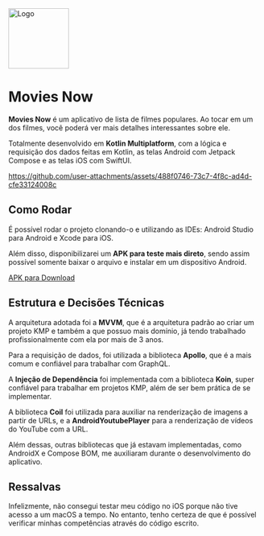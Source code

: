 
<img src="https://github.com/user-attachments/assets/b95f2bea-cb78-4213-8cae-40a622619705" alt="Logo" width="120" height="120">

# Movies Now

**Movies Now** é um aplicativo de lista de filmes populares. Ao tocar em um dos filmes, você poderá ver mais detalhes interessantes sobre ele.

Totalmente desenvolvido em **Kotlin Multiplatform**, com a lógica e requisição dos dados feitas em Kotlin, as telas Android com Jetpack Compose e as telas iOS com SwiftUI.

https://github.com/user-attachments/assets/488f0746-73c7-4f8c-ad4d-cfe33124008c

## Como Rodar

É possível rodar o projeto clonando-o e utilizando as IDEs: Android Studio para Android e Xcode para iOS.

Além disso, disponibilizarei um **APK para teste mais direto**, sendo assim possível somente baixar o arquivo e instalar em um dispositivo Android.

[APK para Download](https://github.com/LucasDSantosF/Movies-Now/tree/main/APK)


## Estrutura e Decisões Técnicas

A arquitetura adotada foi a **MVVM**, que é a arquitetura padrão ao criar um projeto KMP e também a que possuo mais domínio, já tendo trabalhado profissionalmente com ela por mais de 3 anos.

Para a requisição de dados, foi utilizada a biblioteca **Apollo**, que é a mais comum e confiável para trabalhar com GraphQL.

A **Injeção de Dependência** foi implementada com a biblioteca **Koin**, super confiável para trabalhar em projetos KMP, além de ser bem prática de se implementar.

A biblioteca **Coil** foi utilizada para auxiliar na renderização de imagens a partir de URLs, e a **AndroidYoutubePlayer** para a renderização de vídeos do YouTube com a URL.

Além dessas, outras bibliotecas que já estavam implementadas, como AndroidX e Compose BOM, me auxiliaram durante o desenvolvimento do aplicativo.

## Ressalvas

Infelizmente, não consegui testar meu código no iOS porque não tive acesso a um macOS a tempo. No entanto, tenho certeza de que é possível verificar minhas competências através do código escrito.
